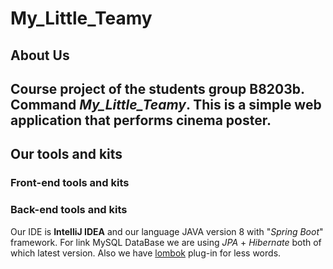 # My_Little_Teamy

## About Us
Course project of the students group B8203b.
Command *My_Little_Teamy*.
This is a simple web application that performs cinema poster.
---
## Our tools and kits
### Front-end tools and kits

### Back-end tools and kits
Our IDE is **IntelliJ IDEA** and our language JAVA version 8 with "*Spring Boot*" framework.
For link MySQL DataBase we are using *JPA* + *Hibernate* both of which latest version. 
Also we have [lombok](https://projectlombok.org) plug-in for less words.  

